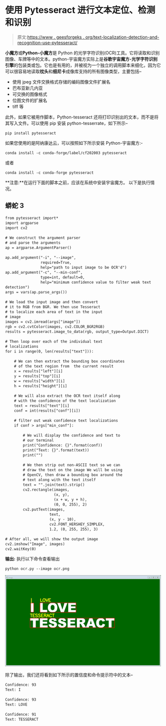 # 使用 Pytesseract 进行文本定位、检测和识别

> 原文:[https://www . geesforgeks . org/text-localization-detection-and-recognition-use-pytesseract/](https://www.geeksforgeeks.org/text-localization-detection-and-recognition-using-pytesseract/)

**小魔方**或**Python-小魔方**是 Python 的光学字符识别(OCR)工具。它将读取和识别图像、车牌等中的文本。python-宇宙魔方实际上是**谷歌宇宙魔方-光学字符识别引擎**的包装类或包。它也是有用的，并被视为一个独立的调用脚本来细化，因为它可以很容易地读取**枕头**和**细尼卡**成像库支持的所有图像类型，主要包括–

*   使用 jpeg 文件交换格式存储的编码图像文件扩展名
*   巴布亚新几内亚
*   可交换的图像格式
*   位图文件的扩展名
*   tiff 等

此外，如果它被用作脚本，Python-tesseract 还将打印识别出的文本，而不是将其写入文件。可以使用 pip 安装 python-tesserrate，如下所示–

```
pip install pytesseract
```

如果您使用的是阿纳康达云，可以按照如下所示安装 Python-宇宙魔方:-

```
conda install -c conda-forge/label/cf202003 pytesseract
```

或者

```
conda install -c conda-forge pytesseract
```

**注意:**在运行下面的脚本之前，应该在系统中安装宇宙魔方。
以下是执行情况。

## 蟒蛇 3

```
from pytesseract import*
import argparse
import cv2

# We construct the argument parser
# and parse the arguments
ap = argparse.ArgumentParser()

ap.add_argument("-i", "--image",
                required=True,
                help="path to input image to be OCR'd")
ap.add_argument("-c", "--min-conf",
                type=int, default=0,
                help="minimum confidence value to filter weak text detection")
args = vars(ap.parse_args())

# We load the input image and then convert
# it to RGB from BGR. We then use Tesseract
# to localize each area of text in the input
# image
images = cv2.imread(args["image"])
rgb = cv2.cvtColor(images, cv2.COLOR_BGR2RGB)
results = pytesseract.image_to_data(rgb, output_type=Output.DICT)

# Then loop over each of the individual text
# localizations
for i in range(0, len(results["text"])):

    # We can then extract the bounding box coordinates
    # of the text region from  the current result
    x = results["left"][i]
    y = results["top"][i]
    w = results["width"][i]
    h = results["height"][i]

    # We will also extract the OCR text itself along
    # with the confidence of the text localization
    text = results["text"][i]
    conf = int(results["conf"][i])

    # filter out weak confidence text localizations
    if conf > args["min_conf"]:

        # We will display the confidence and text to
        # our terminal
        print("Confidence: {}".format(conf))
        print("Text: {}".format(text))
        print("")

        # We then strip out non-ASCII text so we can
        # draw the text on the image We will be using
        # OpenCV, then draw a bounding box around the
        # text along with the text itself
        text = "".join(text).strip()
        cv2.rectangle(images,
                      (x, y),
                      (x + w, y + h),
                      (0, 0, 255), 2)
        cv2.putText(images,
                    text,
                    (x, y - 10),
                    cv2.FONT_HERSHEY_SIMPLEX,
                    1.2, (0, 255, 255), 3)

# After all, we will show the output image
cv2.imshow("Image", images)
cv2.waitKey(0)
```

**输出:**
执行以下命令查看输出

```
python ocr.py --image ocr.png 
```

![](img/16ff8277fca898b83a35c8e7099067da.png)

除了输出，我们还将看到如下所示的置信度和命令提示符中的文本–

```
Confidence: 93
Text: I

Confidence: 93
Text: LOVE

Confidence: 91
Text: TESSERACT
```